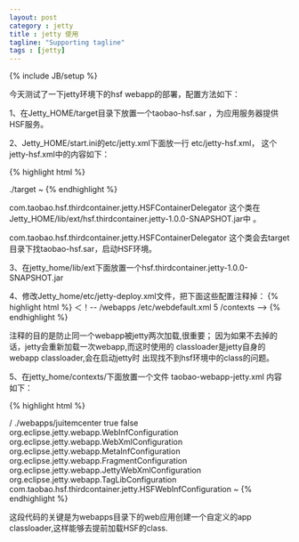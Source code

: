```yaml
---
layout: post
category : jetty
title : jetty 使用
tagline: "Supporting tagline"
tags : [jetty]
---
```

{% include JB/setup %}


今天测试了一下jetty环境下的hsf webapp的部署，配置方法如下： 

1、在Jetty_HOME/target目录下放置一个taobao-hsf.sar
，为应用服务器提供HSF服务。

2、Jetty_HOME/start.ini的etc/jetty.xml下面放一行
etc/jetty-hsf.xml，
这个jetty-hsf.xml中的内容如下： 

{% highlight html %}

<?xml version="1.0"?>
<!DOCTYPE Configure PUBLIC "-//Jetty//Configure//EN" "http://www.eclipse.org/jetty/configure.dtd">

<Configure id="Server" class="org.eclipse.jetty.server.Server">
        <Call name="addBean">
                <Arg>
                        <New class="com.taobao.hsf.thirdcontainer.jetty.HSFContainerDelegator">
                                <Arg>./target</Arg>
                        </New>
                </Arg>
        </Call>
</Configure>
~               
{% endhighlight %}
   

com.taobao.hsf.thirdcontainer.jetty.HSFContainerDelegator
这个类在Jetty_HOME/lib/ext/hsf.thirdcontainer.jetty-1.0.0-SNAPSHOT.jar中 。

com.taobao.hsf.thirdcontainer.jetty.HSFContainerDelegator
这个类会去target目录下找taobao-hsf.sar，启动HSF环境。


3、在jetty_home/lib/ext下面放置一个hsf.thirdcontainer.jetty-1.0.0-SNAPSHOT.jar

4、修改Jetty_home/etc/jetty-deploy.xml文件，把下面这些配置注释掉：
{% highlight html %}
＜！--
<Call name="addAppProvider">
            <Arg>
              <New class="org.eclipse.jetty.deploy.providers.WebAppProvider">
                <Set name="monitoredDir"><Property name="jetty.home" default="." />/webapps</Set>
                <Set name="defaultsDescriptor"><Property name="jetty.home" default="."/>/etc/webdefault.xml</Set>
                <Set name="scanInterval">5</Set>
                <Set name="contextXmlDir"><Property name="jetty.home" default="." />/contexts</Set>
              </New>
            </Arg>
          </Call>
-->
{% endhighlight %}

注释的目的是防止同一个webapp被jetty两次加载,很重要； 
因为如果不去掉的话，jetty会重新加载一次webapp,而这时使用的
classloader是jetty自身的webapp classloader,会在启动jetty时
出现找不到hsf环境中的class的问题。


5、在jetty_home/contexts/下面放置一个文件
taobao-webapp-jetty.xml
内容如下：

{% highlight html %}

<?xml version="1.0" encoding="UTF-8"?>
<!DOCTYPE Configure PUBLIC "-//Jetty//Configure//EN" "http://www.eclipse.org/jetty/configure.dtd">
<Configure id="webContext" class="org.eclipse.jetty.webapp.WebAppContext">
        <Set name="classLoader">
                <New id="hsfWebAppClassLoader" class="com.taobao.hsf.thirdcontainer.jetty.HSFWebAppClassLoader">
                        <Arg ref="webContext" />
                </New>
        </Set>
        <Set name="contextPath">/</Set>
        <Set name="war">./webapps/juitemcenter</Set>
        <Set name="extractWAR">true</Set>
        <Set name="copyWebDir">false</Set>
    <Set name="configurationClasses">
        <Array type="java.lang.String">
              <Item>org.eclipse.jetty.webapp.WebInfConfiguration</Item>
              <Item>org.eclipse.jetty.webapp.WebXmlConfiguration</Item>
              <Item>org.eclipse.jetty.webapp.MetaInfConfiguration</Item>
              <Item>org.eclipse.jetty.webapp.FragmentConfiguration</Item>
              <Item>org.eclipse.jetty.webapp.JettyWebXmlConfiguration</Item>
              <Item>org.eclipse.jetty.webapp.TagLibConfiguration</Item>
              <Item>com.taobao.hsf.thirdcontainer.jetty.HSFWebInfConfiguration</Item>
        </Array>
    </Set>
</Configure>
~                 
{% endhighlight %}      


这段代码的关键是为webapps目录下的web应用创建一个自定义的app classloader,这样能够去提前加载HSF的class. 


